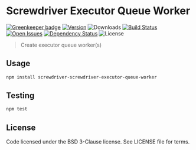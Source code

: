 # Screwdriver Executor Queue Worker

[![Greenkeeper badge](https://badges.greenkeeper.io/screwdriver-cd/executor-queue-worker.svg)](https://greenkeeper.io/)
[![Version][npm-image]][npm-url] ![Downloads][downloads-image] [![Build Status][status-image]][status-url] [![Open Issues][issues-image]][issues-url] [![Dependency Status][daviddm-image]][daviddm-url] ![License][license-image]

> Create executor queue worker(s)

## Usage

```bash
npm install screwdriver-screwdriver-executor-queue-worker
```

## Testing

```bash
npm test
```

## License

Code licensed under the BSD 3-Clause license. See LICENSE file for terms.

[npm-image]: https://img.shields.io/npm/v/screwdriver-screwdriver-executor-queue-worker.svg
[npm-url]: https://npmjs.org/package/screwdriver-screwdriver-executor-queue-worker
[downloads-image]: https://img.shields.io/npm/dt/screwdriver-screwdriver-executor-queue-worker.svg
[license-image]: https://img.shields.io/npm/l/screwdriver-screwdriver-executor-queue-worker.svg
[issues-image]: https://img.shields.io/github/issues/screwdriver-cd/screwdriver-executor-queue-worker.svg
[issues-url]: https://github.com/screwdriver-cd/screwdriver-executor-queue-worker/issues
[status-image]: https://cd.screwdriver.cd/pipelines/pipelineid/badge
[status-url]: https://cd.screwdriver.cd/pipelines/pipelineid
[daviddm-image]: https://david-dm.org/screwdriver-cd/screwdriver-executor-queue-worker.svg?theme=shields.io
[daviddm-url]: https://david-dm.org/screwdriver-cd/screwdriver-executor-queue-worker
